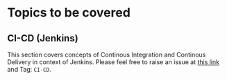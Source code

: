 # Topics to be covered

## CI-CD (Jenkins)
This section covers concepts of Continous Integration and Continous Delivery in context of Jenkins. Please feel free to raise an issue at [this link](https://github.com/progix21/Blog/issues) and Tag: `CI-CD`.
